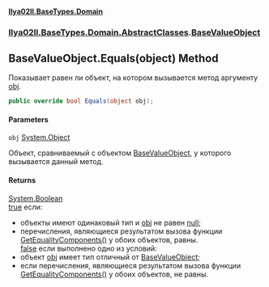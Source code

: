 #### [Ilya02Il.BaseTypes.Domain](index.md 'index')
### [Ilya02Il.BaseTypes.Domain.AbstractClasses](Ilya02Il.BaseTypes.Domain.AbstractClasses.md 'Ilya02Il.BaseTypes.Domain.AbstractClasses').[BaseValueObject](Ilya02Il.BaseTypes.Domain.AbstractClasses.BaseValueObject.md 'Ilya02Il.BaseTypes.Domain.AbstractClasses.BaseValueObject')

## BaseValueObject.Equals(object) Method

Показывает равен ли объект, на котором вызывается метод аргументу [obj](Ilya02Il.BaseTypes.Domain.AbstractClasses.BaseValueObject.Equals(object).md#Ilya02Il.BaseTypes.Domain.AbstractClasses.BaseValueObject.Equals(object).obj 'Ilya02Il.BaseTypes.Domain.AbstractClasses.BaseValueObject.Equals(object).obj').

```csharp
public override bool Equals(object obj);
```
#### Parameters

<a name='Ilya02Il.BaseTypes.Domain.AbstractClasses.BaseValueObject.Equals(object).obj'></a>

`obj` [System.Object](https://docs.microsoft.com/en-us/dotnet/api/System.Object 'System.Object')

Объект, сравниваемый с объектом [BaseValueObject](Ilya02Il.BaseTypes.Domain.AbstractClasses.BaseValueObject.md 'Ilya02Il.BaseTypes.Domain.AbstractClasses.BaseValueObject'), у которого вызывается данный метод.

#### Returns
[System.Boolean](https://docs.microsoft.com/en-us/dotnet/api/System.Boolean 'System.Boolean')  
[true](https://docs.microsoft.com/en-us/dotnet/csharp/language-reference/builtin-types/bool 'https://docs.microsoft.com/en-us/dotnet/csharp/language-reference/builtin-types/bool') если:  
                  
- объекты имеют одинаковый тип и [obj](Ilya02Il.BaseTypes.Domain.AbstractClasses.BaseValueObject.Equals(object).md#Ilya02Il.BaseTypes.Domain.AbstractClasses.BaseValueObject.Equals(object).obj 'Ilya02Il.BaseTypes.Domain.AbstractClasses.BaseValueObject.Equals(object).obj') не равен [null](https://docs.microsoft.com/en-us/dotnet/csharp/language-reference/keywords/null 'https://docs.microsoft.com/en-us/dotnet/csharp/language-reference/keywords/null');  
- перечисления, являющиеся результатом вызова функции [GetEqualityComponents()](Ilya02Il.BaseTypes.Domain.AbstractClasses.BaseValueObject.GetEqualityComponents().md 'Ilya02Il.BaseTypes.Domain.AbstractClasses.BaseValueObject.GetEqualityComponents()') у обоих объектов, равны.<br/>[false](https://docs.microsoft.com/en-us/dotnet/csharp/language-reference/builtin-types/bool 'https://docs.microsoft.com/en-us/dotnet/csharp/language-reference/builtin-types/bool') если выполнено одно из условий:<br/>  
- объект [obj](Ilya02Il.BaseTypes.Domain.AbstractClasses.BaseValueObject.Equals(object).md#Ilya02Il.BaseTypes.Domain.AbstractClasses.BaseValueObject.Equals(object).obj 'Ilya02Il.BaseTypes.Domain.AbstractClasses.BaseValueObject.Equals(object).obj') имеет тип отличный от [BaseValueObject](Ilya02Il.BaseTypes.Domain.AbstractClasses.BaseValueObject.md 'Ilya02Il.BaseTypes.Domain.AbstractClasses.BaseValueObject');  
- если перечисления, являющиеся результатом вызова функции [GetEqualityComponents()](Ilya02Il.BaseTypes.Domain.AbstractClasses.BaseValueObject.GetEqualityComponents().md 'Ilya02Il.BaseTypes.Domain.AbstractClasses.BaseValueObject.GetEqualityComponents()') у обоих объектов, не равны.